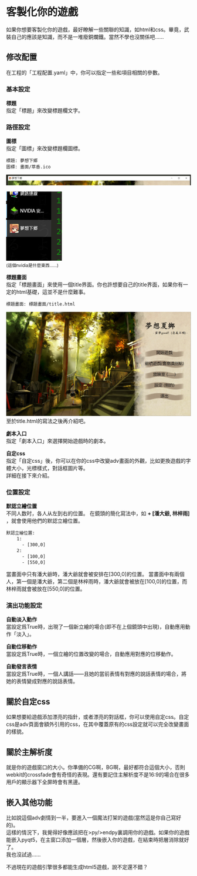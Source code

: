 # 客製化你的遊戲

如果你想要客製化你的遊戲，最好瞭解一些關聯的知識，如html和css。畢竟，武裝自己的應該是知識，而不是一堆廢銅爛鐵。當然不學也沒關係吧……

## 修改配置

在工程的「工程配置.yaml」中，你可以指定一些和項目相關的參數。

### 基本設定
__標題__   
指定「標題」來改變標題欄文字。

### 路徑設定
__圖標__   
指定「圖標」來改變標題欄圖標。
```
標題: 夢想下鄉
圖標: 畫面/萃香.ico
```
![](標題欄.jpg)

![](標題欄2.jpg)   
<small>(這個nvidia是什麼東西……)</small>

__標題畫面__   
指定「標題畫面」來使用一個title界面。你也許想要自己的title界面，如果你有一定的html基礎，這並不是什麼難事。
```
標題畫面: 標題畫面/title.html
```
![](標題畫面.jpg)
至於title.html的寫法之後再介紹吧。

__劇本入口__   
指定「劇本入口」來選擇開始遊戲時的劇本。


__自定css__   
指定「自定css」後，你可以在你的css中改變adv畫面的外觀，比如更換遊戲的字體大小，光標樣式，對話框圖片等。   
詳細在接下來介紹。

### 位置設定

__默認立繪位置__   
不同人数时，各人从左到右的位置。
在鏡頭的簡化寫法中，如 __+ [潘大爺, 林梓雨]__ ，就會使用他們的默認立繪位置。
```
默認立繪位置: 
    1:
      - [300,0]
    2:
      - [100,0]
      - [550,0]
```
當畫面中只有潘大爺時，潘大爺就會被安排在[300,0]的位置。
當畫面中有兩個人，第一個是潘大爺，第二個是林梓雨時，潘大爺就會被放在[100,0]的位置，而林梓雨就會被放在[550,0]的位置。

### 演出功能設定
__自動淡入動作__   
當設定爲True時，出現了一個新立繪的場合(即不在上個鏡頭中出現)，自動應用動作「淡入」。

__自動位移動作__   
當設定爲True時，一個立繪的位置改變的場合，自動應用對應的位移動作。

__自動發言表情__   
當設定爲True時，一個人講話——且她的當前表情有對應的說話表情的場合，將她的表情變成對應的說話表情。

## 關於自定css
如果想要給遊戲添加漂亮的指針，或者漂亮的對話框，你可以使用自定css。自定css是adv頁面會額外引用的css，在其中覆蓋原有的css設定就可以完全改變畫面的樣貌。

## 關於主解析度
就是你的遊戲窗口的大小。你準備的CG啊，BG啊，最好都符合這個大小，否則webkit的crossfade會有奇怪的表現。還有要記住主解析度不是16:9的場合在很多用戶的顯示器下全屏時會有黑邊。


## 嵌入其他功能
比如說這個adv劇情到一半，要進入一個魔法打架的遊戲(當然這是你自己寫好的)。   
這樣的情況下，我覺得好像應該把在>py/>endpy裏調用你的遊戲。如果你的遊戲能嵌入pyqt5，在主窗口添加一個層，然後嵌入你的遊戲，在結束時把層消除就好了。   
我也沒試過……

不過現在的遊戲引擎很多都能生成html5遊戲，說不定還不錯？